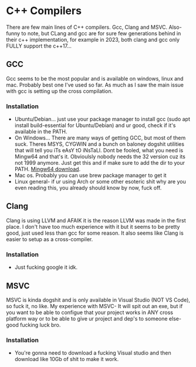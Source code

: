 # C++ Compilers
There are few main lines of C++ compilers. Gcc, Clang and MSVC. Also- funny to note, but CLang and gcc are for sure few generations behind in their c++ implementation, for example in 2023, both clang and gcc only FULLY support the c++17...
## GCC
Gcc seems to be the most popular and is available on windows, linux and mac. Probably best one I've used so far. As much as I saw the main issue with gcc is setting up the cross compilation.
### Installation
* Ubuntu/Debian... just use your package manager to install gcc (sudo apt install build-essential for Ubuntu/Debian) and ur good, check if it's available in the PATH.
* On Windows... There are many ways of getting GCC, but most of them suck. Theres MSYS, CYGWIN and a bunch on baloney dogshit utilities that will tell you iTs eAsY tO iNsTaLl. Dont be fooled, what you need is Mingw64 and that's it. Obvioulsly nobody needs the 32 version cuz its not 1999 anymore. Just get this and if make sure to add the dir to your PATH. [Mingw64 download](https://sourceforge.net/projects/mingw-w64/).
* Mac os. Probably you can use brew package manager to get it
* Linux general- if ur using Arch or some other esoteric shit why are you even reading this, you already should know by now, fuck off.
## Clang
Clang is using LLVM and AFAIK it is the reason LLVM was made in the first place. I don't have too much experience with it but it seems to be pretty good, just used less than gcc for some reason. It also seems like Clang is easier to setup as a cross-compiler.
### Installation
* Just fucking google it idk.
## MSVC
MSVC is kinda dogshit and is only available in Visual Studio (NOT VS Code), so fuck it, no like. My experience with MSVC- It will spit out an exe, but if you want to be able to configue that your project works in ANY cross platform way or to be able to give ur project and dep's to someone else- good fucking luck bro.
### Installation
* You're gonna need to download a fucking Visual studio and then download like 10Gb of shit to make it work. 